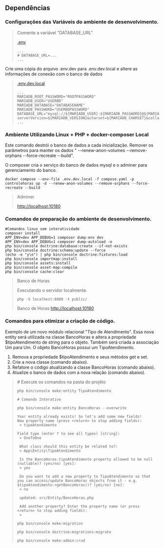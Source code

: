 ## Dependências

### Configurações das Variáveis do ambiente de desenvolvimento.

<blockquote>
<p>Comente a variável "DATABASE_URL"</p>
<a href=".env">.env</a>

```dotenv, .env
...
# DATABASE_URL=...
...
```

</blockquote>

Crie uma cópia do arquivo .env.dev para .env.dev.local e altere as informações de conexão com o banco de dados

<blockquote>
<a href=".env.dev.local">.env.dev.local</a>

```Dotenv, .env.dev.local
...
MARIADB_ROOT_PASSWORD="ROOTPASSWORD"
MARIADB_USER="USERBD"
MARIADB_DATABASE="DATABASENAME"
MARIADB_PASSWORD="USERBDPASSWORD"
DATABASE_URL="mysql://${MARIADB_USER}:${MARIADB_PASSWORD}@${MARIADB_SERVER}:${MARIADB_PORT}/${MARIADB_DATABASE}?serverVersion=${MARIADB_VERSION}&charset=${MARIADB_CHARSET}&collation=${MARIADB_CHARSET_COLLATION}"
...
```

</blockquote>

### Ambiente Utilizando Linux + PHP + docker-composer Local

Este comando destrói o banco de dados a cada inicialização. Remover os parâmetros para manter os dados "
--renew-anon-volumes --remove-orphans --force-recreate --build".

O composer cria o serviço do banco de dados mysql e o adminer para gerenciamento do banco.

```shell
docker compose --env-file .env.dev.local -f compose.yaml -p controlehoras up -d --renew-anon-volumes --remove-orphans --force-recreate --build

```

<blockquote>
<p>Adminer</p>
<a href="http://localhost:10180">http://localhost:10180</a>
</blockquote>

### Comandos de preparação do ambiente de desenvolvimento.

````shell
#Comandos linux sem interatividade
composer install
APP_ENV=dev APP_DEBUG=1 composer dump-env dev
APP_ENV=dev APP_DEBUG=1 composer dump-autoload -o
php bin/console doctrine:database:create --if-not-exists
php bin/console doctrine:schema:update --force 
(echo -e "y\n") | php bin/console doctrine:fixtures:load
php bin/console importmap:install
php bin/console assets:install
php bin/console asset-map:compile
php bin/console cache:clear
````

<blockquote>
<p>Banco de Horas</p>
Executando o servidor localmente.

```shell
php -S localhost:8888 -t public/
```

Banco de Horas <a href="http://localhost:10180">http://localhost:10180</a>
</blockquote>

### Comandos para otimizar a criação de código.

Exemplo de um novo módulo relacional "Tipo de Atendimento".
Essa nova entity será utilizada na classe BancoHoras e altera a propriedade $tipoAtendimento de string para o objeto.
Também será criada a associação Um para Um. O objeto BancoHoras possui um TipoAtendimento.

1. Remova a propriedade $tipoAtendimento e seus métodos get e set.
2. Crie a nova classe (comando abaixo).
3. Refatore o código atualizando a classe BancoHoras (comando abaixo).
4. Atualize o banco de dados com a nova relação (comando abaixo).

<blockquote>
# Execute os comandos na pasta do projêto

```shell
php bin/console make:entity TipoAtendimento

# Comando Interativo

php bin/console make:entity BancoHoras --overwrite

Your entity already exists! So let's add some new fields!
New property name (press <return> to stop adding fields):
 > tipoAtendimento

Field type (enter ? to see all types) [string]:
 > OneToOne

 What class should this entity be related to?:
 > App\Entity\TipoAtendimento

 Is the BancoHoras.tipoAtendimento property allowed to be null (nullable)? (yes/no) [yes]:
 > yes

 Do you want to add a new property to TipoAtendimento so that you can access/update BancoHoras objects from it - e.g. $tipoAtendimento->getBancoHoras()? (yes/no) [no]:
 > no

 updated: src/Entity/BancoHoras.php

 Add another property? Enter the property name (or press <return> to stop adding fields):
 > 
 
php bin/console make:migration

php bin/console doctrine:migrations:migrate

php bin/console make:admin:crud
```

</blockquote>